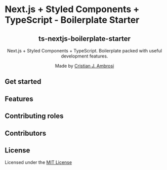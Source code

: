 # Next.js + Styled Components + TypeScript - Boilerplate Starter

<div align="center">
  <h2>ts-nextjs-boilerplate-starter</h2>
  <p>Next.js + Styled Components + TypeScript. Boilerplate packed with useful development features.</p>
  <p>Made by <a href="https://www.linkedin.com/in/cjambrosi" target="_blank">Cristian J. Ambrosi</a></p>
</div>

## Get started

## Features

## Contributing roles

## Contributors

## License

Licensed under the [MIT License](LICENSE)
